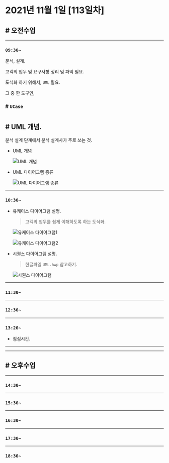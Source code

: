 # 2021년 11월 1일 [113일차]

## # 오전수업
----
### `09:30~`

분석, 설계.      

고객의 업무 및 요구사항 정리 및 파악 필요.     

도식화 하기 위해서,  `UML` 필요.    

그 중 한 도구인,     

### # `UCase`      

#

## # UML 개념.     

분석 설계 단계에서 분석 설계사가 주로 쓰는 것.     

- UML 개념  
 
  ![UML 개념]()  

- UML 다이어그램 종류  

  ![UML 다이어그램 종류]()  

----
### `10:30~`  

- 유케이스 다이어그램 설명.     
  > 고객의 업무를 쉽게 이해하도록 하는 도식화.    

  ![유케이스 다이어그램1]()  


  ![유케이스 다이어그램2]()  



- 시퀀스 다이어그램 설명.   
  > 한글파일 `UML.hwp` 참고하기.   

  ![시퀀스 다이어그램]()     

----
### `11:30~`








----
### `12:30~`








----
### `13:20~`

  - 점심시간.

---
---

## # 오후수업

---
### `14:30~`










---
### `15:30~`









----
### `16:30~`








----
### `17:30~`








----
### `18:30~`
